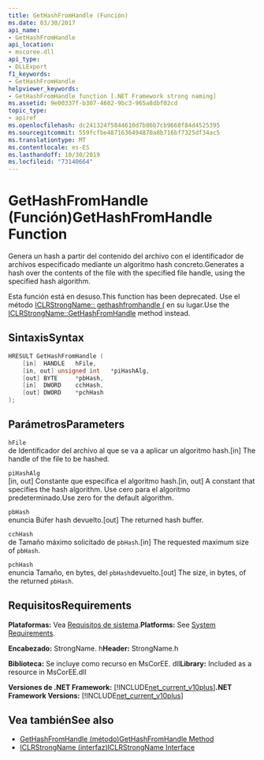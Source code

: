 ```yaml
---
title: GetHashFromHandle (Función)
ms.date: 03/30/2017
api_name:
- GetHashFromHandle
api_location:
- mscoree.dll
api_type:
- DLLExport
f1_keywords:
- GetHashFromHandle
helpviewer_keywords:
- GetHashFromHandle function [.NET Framework strong naming]
ms.assetid: 9e00337f-b307-4602-9bc3-965a8dbf02cd
topic_type:
- apiref
ms.openlocfilehash: dc241324f5844610d7b86b7cb9668f84d4525395
ms.sourcegitcommit: 559fcfbe4871636494870a8b716bf7325df34ac5
ms.translationtype: MT
ms.contentlocale: es-ES
ms.lasthandoff: 10/30/2019
ms.locfileid: "73140664"
---
```

# <a name="gethashfromhandle-function"></a><span data-ttu-id="54bbf-102">GetHashFromHandle (Función)</span><span class="sxs-lookup"><span data-stu-id="54bbf-102">GetHashFromHandle Function</span></span>
<span data-ttu-id="54bbf-103">Genera un hash a partir del contenido del archivo con el identificador de archivos especificado mediante un algoritmo hash concreto.</span><span class="sxs-lookup"><span data-stu-id="54bbf-103">Generates a hash over the contents of the file with the specified file handle, using the specified hash algorithm.</span></span>  
  
 <span data-ttu-id="54bbf-104">Esta función está en desuso.</span><span class="sxs-lookup"><span data-stu-id="54bbf-104">This function has been deprecated.</span></span> <span data-ttu-id="54bbf-105">Use el método [ICLRStrongName:: gethashfromhandle (](../hosting/iclrstrongname-gethashfromhandle-method.md) en su lugar.</span><span class="sxs-lookup"><span data-stu-id="54bbf-105">Use the [ICLRStrongName::GetHashFromHandle](../hosting/iclrstrongname-gethashfromhandle-method.md) method instead.</span></span>  
  
## <a name="syntax"></a><span data-ttu-id="54bbf-106">Sintaxis</span><span class="sxs-lookup"><span data-stu-id="54bbf-106">Syntax</span></span>  
  
```cpp  
HRESULT GetHashFromHandle (  
    [in]  HANDLE   hFile,  
    [in, out] unsigned int   *piHashAlg,  
    [out] BYTE     *pbHash,  
    [in]  DWORD    cchHash,  
    [out] DWORD    *pchHash  
);  
```  
  
## <a name="parameters"></a><span data-ttu-id="54bbf-107">Parámetros</span><span class="sxs-lookup"><span data-stu-id="54bbf-107">Parameters</span></span>  
 `hFile`  
 <span data-ttu-id="54bbf-108">de Identificador del archivo al que se va a aplicar un algoritmo hash.</span><span class="sxs-lookup"><span data-stu-id="54bbf-108">[in] The handle of the file to be hashed.</span></span>  
  
 `piHashAlg`  
 <span data-ttu-id="54bbf-109">[in, out] Constante que especifica el algoritmo hash.</span><span class="sxs-lookup"><span data-stu-id="54bbf-109">[in, out] A constant that specifies the hash algorithm.</span></span> <span data-ttu-id="54bbf-110">Use cero para el algoritmo predeterminado.</span><span class="sxs-lookup"><span data-stu-id="54bbf-110">Use zero for the default algorithm.</span></span>  
  
 `pbHash`  
 <span data-ttu-id="54bbf-111">enuncia Búfer hash devuelto.</span><span class="sxs-lookup"><span data-stu-id="54bbf-111">[out] The returned hash buffer.</span></span>  
  
 `cchHash`  
 <span data-ttu-id="54bbf-112">de Tamaño máximo solicitado de `pbHash`.</span><span class="sxs-lookup"><span data-stu-id="54bbf-112">[in] The requested maximum size of `pbHash`.</span></span>  
  
 `pchHash`  
 <span data-ttu-id="54bbf-113">enuncia Tamaño, en bytes, del `pbHash`devuelto.</span><span class="sxs-lookup"><span data-stu-id="54bbf-113">[out] The size, in bytes, of the returned `pbHash`.</span></span>  
  
## <a name="requirements"></a><span data-ttu-id="54bbf-114">Requisitos</span><span class="sxs-lookup"><span data-stu-id="54bbf-114">Requirements</span></span>  
 <span data-ttu-id="54bbf-115">**Plataformas:** Vea [Requisitos de sistema](../../get-started/system-requirements.md).</span><span class="sxs-lookup"><span data-stu-id="54bbf-115">**Platforms:** See [System Requirements](../../get-started/system-requirements.md).</span></span>  
  
 <span data-ttu-id="54bbf-116">**Encabezado:** StrongName. h</span><span class="sxs-lookup"><span data-stu-id="54bbf-116">**Header:** StrongName.h</span></span>  
  
 <span data-ttu-id="54bbf-117">**Biblioteca:** Se incluye como recurso en MsCorEE. dll</span><span class="sxs-lookup"><span data-stu-id="54bbf-117">**Library:** Included as a resource in MsCorEE.dll</span></span>  
  
 <span data-ttu-id="54bbf-118">**Versiones de .NET Framework:** [!INCLUDE[net_current_v10plus](../../../../includes/net-current-v10plus-md.md)]</span><span class="sxs-lookup"><span data-stu-id="54bbf-118">**.NET Framework Versions:** [!INCLUDE[net_current_v10plus](../../../../includes/net-current-v10plus-md.md)]</span></span>  
  
## <a name="see-also"></a><span data-ttu-id="54bbf-119">Vea también</span><span class="sxs-lookup"><span data-stu-id="54bbf-119">See also</span></span>

- [<span data-ttu-id="54bbf-120">GetHashFromHandle (método)</span><span class="sxs-lookup"><span data-stu-id="54bbf-120">GetHashFromHandle Method</span></span>](../hosting/iclrstrongname-gethashfromhandle-method.md)
- [<span data-ttu-id="54bbf-121">ICLRStrongName (interfaz)</span><span class="sxs-lookup"><span data-stu-id="54bbf-121">ICLRStrongName Interface</span></span>](../hosting/iclrstrongname-interface.md)
